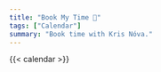 ```yaml
---
title: "Book My Time 📅"
tags: ["Calendar"]
summary: "Book time with Kris Nóva."
---
```


{{< calendar >}}
